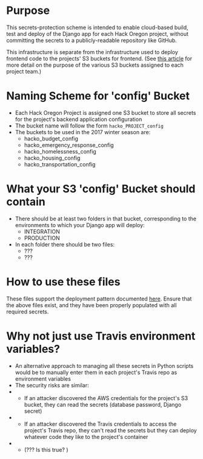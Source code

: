 
# Purpose
This secrets-protection scheme is intended to enable cloud-based build, test and deploy of the Django app for each Hack Oregon project, without committing the secrets to a publicly-readable repository like GitHub.

This infrastructure is separate from the infrastructure used to deploy frontend code to the projects' S3 buckets for frontend. (See [this article](https://github.com/hackoregon/devops-17/blob/master/HOWTO%20Guides/HOWTO%20Keep%20all%20your%20S3%20Buckets%20straight.md) for more detail on the purpose of the various S3 buckets assigned to each project team.)

# Naming Scheme for 'config' Bucket
- Each Hack Oregon Project is assigned one S3 bucket to store all secrets for the project's backend application configuration
- The bucket name will follow the form `hacko_PROJECT_config`
- The buckets to be used in the 2017 winter season are:
  - hacko_budget_config
  - hacko_emergency_response_config
  - hacko_homelessness_config
  - hacko_housing_config
  - hacko_transportation_config

# What your S3 'config' Bucket should contain
- There should be at least two folders in that bucket, corresponding to the environments to which your Django app will deploy:
  - INTEGRATION
  - PRODUCTION
- In each folder there should be two files:
  - ???
  - ???

# How to use these files
These files support the deployment pattern documented [here]().  Ensure that the above files exist, and they have been properly populated with all required secrets.

# Why not just use Travis environment variables?
- An alternative approach to managing all these secrets in Python scripts would be to manually enter them in each project's Travis repo as environment variables
- The security risks are similar:
- - If an attacker discovered the AWS credentials for the project's S3 bucket, they can read the secrets (database password, Django secret)
- - If an attacker discovered the Travis credentials to access the project's Travis repo, they can't read the secrets but they can deploy whatever code they like to the project's container
- - (??? Is this true? )
